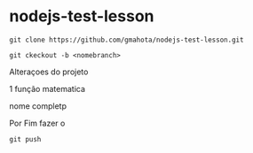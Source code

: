 # nodejs-test-lesson

`git clone https://github.com/gmahota/nodejs-test-lesson.git`

`git ckeckout -b <nomebranch>`

Alteraçoes do projeto

1 função matematica

nome completp

Por Fim fazer o 

`git push`
